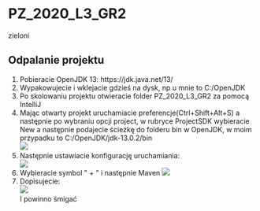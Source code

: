 # PZ_2020_L3_GR2
zieloni

## Odpalanie projektu
<ol>
  <li>Pobieracie OpenJDK 13: https://jdk.java.net/13/</li>
  <li>Wypakowujecie i wklejacie gdzieś na dysk, np u mnie to C:/OpenJDK</li>
  <li>Po skolowaniu projektu otwieracie folder PZ_2020_L3_GR2 za pomocą IntelliJ </li>
  <li>Mając otwarty projekt uruchamiacie preferencje(Ctrl+Shift+Alt+S) a następnie po wybraniu opcji project, w rubryce ProjectSDK wybieracie New a następnie podajecie ścieżkę do folderu bin w OpenJDK, w moim przypadku to C:/OpenJDK/jdk-13.0.2/bin <br>
  <img src="https://lh3.googleusercontent.com/1bZpDaSq684fCeHs3fyPziijc_juDKeFusCoWzmV1a0s8U-sWuSJcW54ts6UOWuC0njuXm-ybs13FDuZDtOWgIIVhK0Pe3jDBGDp1w_aD9myRhMvgG5Am4zlN1eN-qraGaUksc6vBqjRf7Jrg6Bw4JGlzdwZ3l85_KdpQcnjEOOMUK-i3zM44zGwftjfQkeLPL6OFIZETMl5qnf4wLcoX7Rn8WXtoar2KW275sgKn0lUkhrdHiYRzIuPhiweru8xYieHYegIVwagbFj3-OVCmHwragRgrgp8pUzJGDP5mH1OQUVWiL9O8gWmBgq3iKdWpcmdrqHNQUtCPxybDy0vI-J335R67NeZqvVke0BSsd9AXl595HNnqa7LQ-OF8ypq1ZHV5LKcbh1YBxSURo579VwYbSEmJ0w8JWsQZ9--k2xOj8ABPbuQjnF5CS2aUWfmCd1WweoGv_QC4v90K3zTZOABhrVltyNVBiB5KK8ENAB8b4HyN_ykAmJfOuzME0fTKgv4FHwNK4J48L9IqCO8taFB33ebLatI-I6gdsPZPZadzdupZ_efZZLyrq8jOL_gO02mrjsrlUYU-23-D9ypG5h9LTzeqkpvGp-DBf2vz1SW1kwUhwPuunNHKNdcX9DnijMJgvtIvVPo6pwSYmDguiv2zOpaPyNyEhWfGIcwF3_xgH_bcNEuDqVljyVc1LUx3Qb3fjFEKFGm2Cq2CN9j4N4rBdutiyiScD8bBcdRD8KPVS0p=w672-h230-no"></li>
  <li>Następnie ustawiacie konfigurację uruchamiania:</li>
<img src="https://lh3.googleusercontent.com/Wsk4dKmCvreafo9uba-9FXBFS4BWQe2DLLjc-tROKMWlPg107hLo6CBHuuAba7DQP5u3FPTx-78zTBYP2PzQ2mmPeLdo4nfPiDsddRqN1FFmMkbTAp6LlR6RItwO4K2k6Bp8x2nW5IjYFyEIDbVkXhcHJxorLYs8PX383IeeWVOBXQAN8qfQNxVUxBTp03Ibv65VgkG0gX2Eca0mTyBoaqP89GVqoKOvXdDvAuatB07XrYUccfMJWV7bS7JXWpjL8_0fg81DT-znqZki4kdh1qWfIQ0ATSTJBb_sRObTEdbEqvmpJo_9cM2O6G3ScLi95j9JIZt1TMhLNXKAcMNzS8rDx4VQba6X3Wa-C5e_f0D3YZWqvdW6GasaiwSmgJ17xN1SudyEDIq1aemU8IADz47eURXG8CeBEnuWI_2qmcZNzdHyicpi00nQdB6-_cW7n3MGJHU17Pw0SLn3bg1fLtasu1_RYtd1m9z3rZrxj2_x3_OEWg01nQxU6b1EPOYJnFGnlXhsPU8idASBbpgi5OMPaLqlOWn8-Rr5WRYovDqGpuhJhiJHLBQso7u7Star08auaP69OjakvGHiHULhxexwNeSj70lTuZHQTfGcwiukEtZvb38bwGi0ZH0DG3TG5i2s7MpZNCE0IuFfvejMBv6PRlCyjfuQ5J6_6E3FXN_Tea2-FkUIbiy9NGQTNMXjCC5mkOfvnHGMGcwVDyC3QwvIDKrJQtZ-abQHx3mpgkyJdIA=w681-h117-no">
  <li>Wybieracie symbol " + " i następnie Maven
  <img src="https://lh3.googleusercontent.com/kqxektiKTEa3GY1XQ6gKtXk3w8O-Yuihum0DMI7pPn4va3dsBZTBk3UALkmbpsLeernPzVhefYWdEOODNw1cgF5oJVUjyV_Be8zQA8y4H0p_jPzV0qzRZBnG-KcbyYTcnEMbmfYB6Z8RuhN_X2z0R0vce2SG0VT_fNk610eTwx0QsvTeP4yusSAJ_zx434-xK-qnKnS7UT6BrixKA0TbPsVK1ilxyPS1HMXww-P1R6IsEKrFl1Hj400AcM5QCcirvs7kWFfjNlT63fTJvgFu64lvOXZbfM6ij2CTz4oYbB0yC5zvo7KszbvhzedLOxN5VHB64U6R8HfAgmamsHWPwE81YoxIn2AS7WJa_Uz4B32peojiYJte83OesOoqhHP7ltsAb7hjjGvBICDodQcGtHukkwbmx1xgjcPtx_MeeOpkYUbumdjfv0t3NYhxVWkTgux2GMQcz-zAab4fdYf4VOsdXPJMSU4_yYE0VPNYPNuVtWWD-JEtgDSSVpfbokHzYGxCZtm8dgcsHcMr-xBG3mVovXqnbCBfy8nvXcSWwWmXFdjdMK5GjEQ9UogAYnFp_vTsJyVMqrRiTif5dUUpksF3-6GJbx2lI-XLw18m8laDwIG_NkvNTfHDpvbQaeFtaljFo2ood2Cq5D6oDQ0fKfHzXFmA9Sfl1Cp-NN3Rg6Zll08q90o5IKizvPJJ78LBoVBxB5lvdYfHOD_TsVJi3CDXZObodgc8YGDwYxKgETnD4qDo=w563-h678-no"></li>
  <li>
    Dopisujecie:<br>
    <img src="https://lh3.googleusercontent.com/JrGBy8Jlo3bYUConwVb6yzw4jXSkPLerLfi0XH0XFxafqdhJOGVELawsjH_kFSS1_x0NeTomuJ6X2aPn8iaqbmbEeoEXIDDrqbD0WiSHqJjyPpgiphC2BwvcYhW-HbwhXqfCfEJDlZjV15-DhRw2dxUXrZqOSsI8IkS9K1s0Cqe_Y3QbpaRTGa7BgM8W2AtfpfXL5UVR8vLPJmzYTzkGPFDfuNPGG2xwGu5CtKspKmPlFaiZe1TssltOgL3-B1fDFtxNzELnWuitJiUt6OROb28SZ4nIVCfPX7BKNYAUPv_7nWwfVo68J1g6o-5pl9m2KF3E1rVXLp0YIMqnRgiyNbny2BIXwRKCWWezYA1cJlW8ZoXtPzsgJJhBT8Cg-cn7vE1P60qrDUr9jTsHZuA4LgwE8Dhn-SmhZJEHhb92jMxobVBpDiRJJ-7WhZ7QTCNA4_IQNE8_xZRhmO9EvsFNpvoslCEYvgcWosgwmcUt3P6vuxibGCH6lkI92ZX8NWtpnOs6P-ZpSk3XfnbFRQMDwsBIabz4fGiee9--K6Wf2PWWrHKEXoC13E5rDOCY8pwPh7x4osxSxgzCgpCd74UxXt7QBmKa7YS-rO3CbPfdJzW-LO1Ao9GdR-6GO-9q3v1CeG5SEgLisx4hFvWLzPNEgdiBqyIh3z4ptB__yqiP2vEzbT-eD9eZNg4yQJca7Xi0Fdn0Tu6qWi6MFbcP4NhZ-Zkcvk4OmuHLV6K_neJgooSNFqO9=w713-h179-no">
  </li>
  I powinno śmigać
